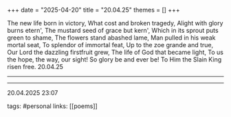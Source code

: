 +++
date = "2025-04-20"
title = "20.04.25"
themes = []
+++

The new life born in victory,
What cost and broken tragedy,
Alight with glory burns etern',
The mustard seed of grace but kern',
Which in its sprout puts green to shame,
The flowers stand abashed lame,
Man pulled in his weak mortal seat,
To splendor of immortal feat,
Up to the zoe grande and true,
Our Lord the dazzling firstfruit grew,
The life of God that became light,
To us the hope, the way, our sight!
So glory be and ever be!
To Him the Slain King risen free.
20.04.25

---



---

20.04.2025 23:07

tags: #personal
links: [[poems]]
